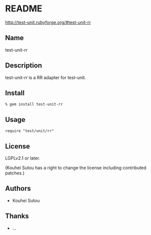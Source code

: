 # README

http://test-unit.rubyforge.org/#test-unit-rr

## Name

test-unit-rr

## Description

test-unit-rr is a RR adapter for test-unit.

## Install

    % gem install test-unit-rr

## Usage

    require "test/unit/rr"

## License

LGPLv2.1 or later.

(Kouhei Sutou has a right to change the license including
contributed patches.)

## Authors

* Kouhei Sutou

## Thanks

* ...
